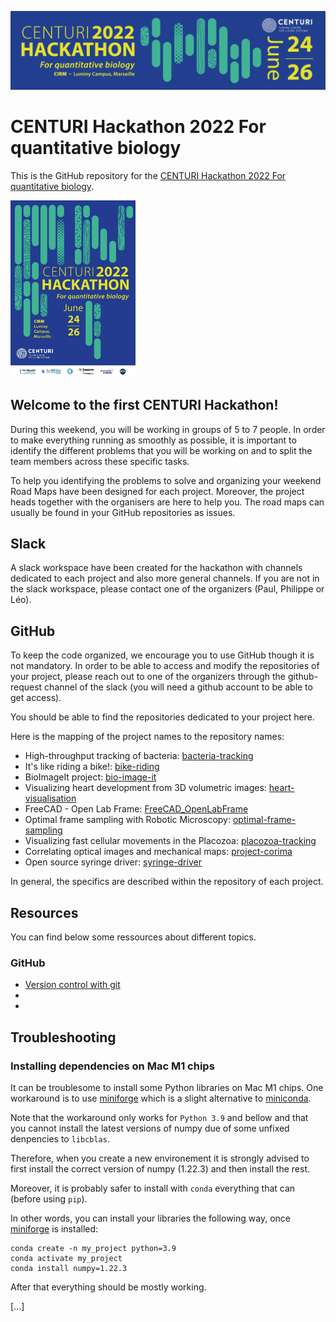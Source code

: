 ![Hackathon-banner](/profile/images/banner.jpg)
# CENTURI Hackathon 2022 For quantitative biology

This is the GitHub repository for the [CENTURI Hackathon 2022 For quantitative biology].

<img src="/profile/images/poster.jpg" alt="Hackathon-poster" width="200"/>

## Welcome to the first CENTURI Hackathon!

During this weekend, you will be working in groups of 5 to 7 people. In order to make
everything running as smoothly as possible, it is important to identify the different
problems that you will be working on and to split the team members across these specific
tasks.

To help you identifying the problems to solve and organizing your weekend Road Maps have
been designed for each project. Moreover, the project heads together with the organisers
are here to help you. The road maps can usually be found in your GitHub repositories as
issues.

## Slack
A slack workspace have been created for the hackathon with channels dedicated to each
project and also more general channels. If you are not in the slack workspace, please contact
one of the organizers (Paul, Philippe or Léo).

## GitHub
To keep the code organized, we encourage you to use GitHub though it is not mandatory.
In order to be able to access and modify the repositories of your project, please reach out
to one of the organizers through the github-request channel of the slack (you will need a github
account to be able to get access).

You should be able to find the repositories dedicated to your project here.

Here is the mapping of the project names to the repository names:
- High-throughput tracking of bacteria: [bacteria-tracking]
- It's like riding a bike!: [bike-riding]
- BioImageIt project: [bio-image-it]
- Visualizing heart development from 3D volumetric images: [heart-visualisation]
- FreeCAD - Open Lab Frame: [FreeCAD_OpenLabFrame]
- Optimal frame sampling with Robotic Microscopy: [optimal-frame-sampling]
- Visualizing fast cellular movements in the Placozoa: [placozoa-tracking]
- Correlating optical images and mechanical maps: [project-corima]
- Open source syringe driver: [syringe-driver]

In general, the specifics are described within the repository of each project.

## Resources

You can find below some ressources about different topics.

### GitHub
- [Version control with git](https://swcarpentry.github.io/git-novice/)
-
-

## Troubleshooting

### Installing dependencies on Mac M1 chips
It can be troublesome to install some Python libraries on Mac M1 chips.
One workaround is to use [miniforge] which is a slight alternative to [miniconda].

Note that the workaround only works for `Python 3.9` and bellow and that you cannot
install the latest versions of numpy due of some unfixed denpencies to `libcblas`.

Therefore, when you create a new environement it is strongly advised to first install
the correct version of numpy (1.22.3) and then install the rest.

Moreover, it is probably safer to install with `conda` everything that can (before using
`pip`).

In other words, you can install your libraries the following way, once [miniforge] is installed:
```shell
conda create -n my_project python=3.9
conda activate my_project
conda install numpy=1.22.3
```
After that everything should be mostly working.

[...]

[CENTURI Hackathon 2022 For quantitative biology]: https://centuri-livingsystems.org/hackathon-2022/
[bacteria-tracking]: https://github.com/CENTURI-Hackathon-2022/bacteria-tracking
[bike-riding]: https://github.com/CENTURI-Hackathon-2022/bike-riding
[bio-image-it]: https://github.com/CENTURI-Hackathon-2022/bio-image-it
[heart-visualisation]: https://github.com/CENTURI-Hackathon-2022/heart-visualisation
[FreeCAD_OpenLabFrame]: https://github.com/CENTURI-Hackathon-2022/FreeCAD_OpenLabFrame
[optimal-frame-sampling]: https://github.com/CENTURI-Hackathon-2022/optimal-frame-sampling
[placozoa-tracking]: https://github.com/CENTURI-Hackathon-2022/placozoa-tracking
[project-corima]: https://github.com/CENTURI-Hackathon-2022/project-corima
[syringe-driver]: https://github.com/CENTURI-Hackathon-2022/syringe-driver
[miniforge]: https://github.com/conda-forge/miniforge
[miniconda]: https://docs.conda.io/en/latest/miniconda.html

